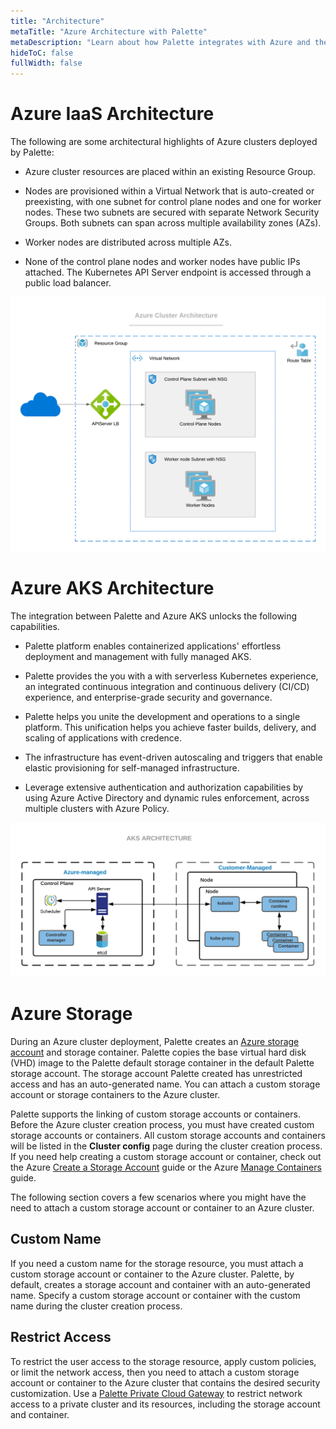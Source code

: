 ```yaml
---
title: "Architecture"
metaTitle: "Azure Architecture with Palette"
metaDescription: "Learn about how Palette integrates with Azure and the architecture that powers the integration"
hideToC: false
fullWidth: false
---
```


# Azure IaaS Architecture

The following are some architectural highlights of Azure clusters deployed by Palette:

- Azure cluster resources are placed within an existing Resource Group.


- Nodes are provisioned within a Virtual Network that is auto-created or preexisting, with one subnet for control plane nodes and one for worker nodes. These two subnets are secured with separate Network Security Groups. Both subnets can span across multiple availability zones (AZs).  


- Worker nodes are distributed across multiple AZs.


- None of the control plane nodes and worker nodes have public IPs attached. The Kubernetes API Server endpoint is accessed through a public load balancer.


![An Azure IaaS architecture diagram](clusters_azure_architecture_iaas-overview.png)



# Azure AKS Architecture

The integration between Palette and Azure AKS unlocks the following capabilities.

- Palette platform enables containerized applications' effortless deployment and management with fully managed AKS. 


- Palette provides the you with a with serverless Kubernetes experience, an integrated continuous integration and continuous delivery (CI/CD) experience, and enterprise-grade security and governance.


- Palette helps you unite the development and operations to a single platform.  This unification helps you achieve faster builds, delivery, and scaling of applications with credence.


- The infrastructure has event-driven autoscaling and triggers that enable elastic provisioning for self-managed infrastructure.


- Leverage extensive authentication and authorization capabilities by using Azure Active Directory and dynamic rules enforcement, across multiple clusters with Azure Policy.


![An Azure AKS architecture diagram](clusters_azure_architecture_aks-diagram.png)


# Azure Storage

During an Azure cluster deployment, Palette creates an [Azure storage account](https://learn.microsoft.com/en-us/azure/storage/common/storage-account-overview) and storage container. Palette copies the base virtual hard disk (VHD) image to the Palette default storage container in the default Palette storage account. The storage account Palette created has unrestricted access and has an auto-generated name. You can attach a custom storage account or storage containers to the Azure cluster. 

Palette supports the linking of custom storage accounts or containers. Before the Azure cluster creation process, you must have created custom storage accounts or containers. All custom storage accounts and containers will be listed in the **Cluster config** page during the cluster creation process. If you need help creating a custom storage account or container, check out the Azure [Create a Storage Account](https://learn.microsoft.com/en-us/azure/storage/common/storage-account-create?tabs=azure-portal) guide or the Azure [Manage Containers](https://learn.microsoft.com/en-us/azure/storage/blobs/blob-containers-portal) guide.


The following section covers a few scenarios where you might have the need to attach a custom storage account or container to an Azure cluster. 

## Custom Name

If you need a custom name for the storage resource, you must attach a custom storage account or container to the Azure cluster. Palette, by default, creates a storage account and container with an auto-generated name. Specify a custom storage account or container with the custom name during the cluster creation process.


## Restrict Access

To restrict the user access to the storage resource, apply custom policies, or limit the network access, then you need to attach a custom storage account or container to the Azure cluster that contains the desired security customization. Use a [Palette Private Cloud Gateway](/clusters/public-cloud/azure/gateways/) to restrict network access to a private cluster and its resources, including the storage account and container.
